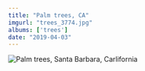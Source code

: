 ```yaml
---
title: "Palm trees, CA"
imgurl: "trees_3774.jpg"
albums: ['trees']
date: "2019-04-03"
---
```

![Palm trees, Santa Barbara, Carlifornia](https://apfbvvpren.cloudimg.io/v7/raw.githubusercontent.com/wpix/solid-pipix/master/photos/trees_3774.jpg?width/cdn/n/n)
